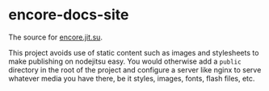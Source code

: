 encore-docs-site
================

The source for [encore.jit.su](//encore.jit.su).

This project avoids use of static content such as images and stylesheets to make publishing on nodejitsu easy.
You would otherwise add a `public` directory in the root of the project and configure a server like nginx to
serve whatever media you have there, be it styles, images, fonts, flash files, etc.

